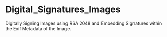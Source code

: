 # Digital_Signatures_Images
Digitally Signing Images using RSA 2048 and Embedding Signatures within the Exif Metadata of the Image.
